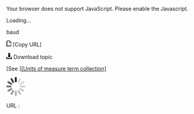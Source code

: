 Your browser does not support JavaScript. Please enable the Javascript.

Loading...

baud

![Copy URL](baud_files/Copy.png) [Copy URL]

![Download](baud_files/Download.png)
Download topic

[See ][[Units of measure term collection]](https://worldready.cloudapp.net/Styleguide/Read?id=2700&topicid=28884)

![In progress](baud_files/activity-large.gif)

URL :


